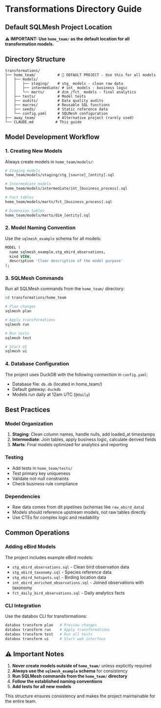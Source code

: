 # Transformations Directory Guide

## Default SQLMesh Project Location

**⚠️ IMPORTANT: Use `home_team/` as the default location for all transformation models.**

## Directory Structure

```
transformations/
├── home_team/          # 🎯 DEFAULT PROJECT - Use this for all models
│   ├── models/
│   │   ├── staging/    # stg_ models - clean raw data
│   │   ├── intermediate/ # int_ models - business logic
│   │   └── marts/      # dim_/fct_ models - final analytics
│   ├── tests/          # Model tests
│   ├── audits/         # Data quality audits
│   ├── macros/         # Reusable SQL functions
│   ├── seeds/          # Static reference data
│   └── config.yaml     # SQLMesh configuration
├── away_team/          # Alternative project (rarely used)
└── CLAUDE.md          # This guide
```

## Model Development Workflow

### 1. Creating New Models
Always create models in `home_team/models/`:

```bash
# Staging models
home_team/models/staging/stg_[source]_[entity].sql

# Intermediate models
home_team/models/intermediate/int_[business_process].sql

# Fact tables
home_team/models/marts/fct_[business_process].sql

# Dimension tables
home_team/models/marts/dim_[entity].sql
```

### 2. Model Naming Convention
Use the `sqlmesh_example` schema for all models:

```sql
MODEL (
  name sqlmesh_example.stg_ebird_observations,
  kind VIEW,
  description 'Clear description of the model purpose'
);
```

### 3. SQLMesh Commands
Run all SQLMesh commands from the `home_team/` directory:

```bash
cd transformations/home_team

# Plan changes
sqlmesh plan

# Apply transformations
sqlmesh run

# Run tests
sqlmesh test

# Start UI
sqlmesh ui
```

### 4. Database Configuration
The project uses DuckDB with the following connection in `config.yaml`:
- Database file: `db.db` (located in home_team/)
- Default gateway: `duckdb`
- Models run daily at 12am UTC (`@daily`)

## Best Practices

### Model Organization
1. **Staging**: Clean column names, handle nulls, add loaded_at timestamps
2. **Intermediate**: Join tables, apply business logic, calculate derived fields
3. **Marts**: Final models optimized for analytics and reporting

### Testing
- Add tests in `home_team/tests/`
- Test primary key uniqueness
- Validate not-null constraints
- Check business rule compliance

### Dependencies
- Raw data comes from dlt pipelines (schemas like `raw_ebird_data`)
- Models should reference upstream models, not raw tables directly
- Use CTEs for complex logic and readability

## Common Operations

### Adding eBird Models
The project includes example eBird models:
- `stg_ebird_observations.sql` - Clean bird observation data
- `stg_ebird_taxonomy.sql` - Species reference data
- `stg_ebird_hotspots.sql` - Birding location data
- `int_ebird_enriched_observations.sql` - Joined observations with taxonomy
- `fct_daily_bird_observations.sql` - Daily analytics facts

### CLI Integration
Use the databox CLI for transformations:
```bash
databox transform plan   # Preview changes
databox transform run    # Apply transformations
databox transform test   # Run all tests
databox transform ui     # Start web interface
```

## ⚠️ Important Notes

1. **Never create models outside of `home_team/`** unless explicitly required
2. **Always use the `sqlmesh_example` schema** for consistency
3. **Run SQLMesh commands from the `home_team/` directory**
4. **Follow the established naming conventions**
5. **Add tests for all new models**

This structure ensures consistency and makes the project maintainable for the entire team.
